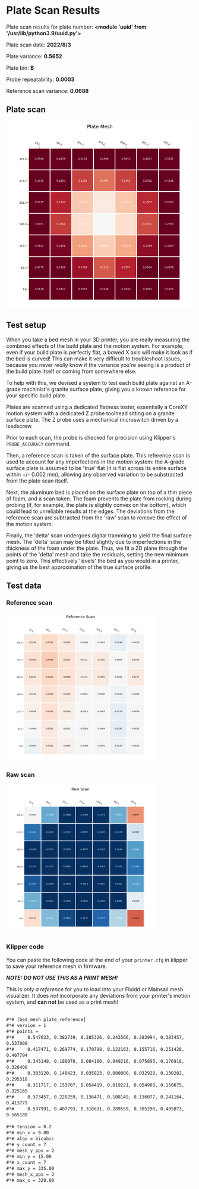 # Plate Scan Results

Plate scan results for plate number: **<module 'uuid' from '/usr/lib/python3.9/uuid.py'>**

Plate scan date: **2022/8/3**

Plate variance: **0.5652**

Plate bin: **B**

Probe repeatability: **0.0003**

Reference scan variance: **0.0688**

## Plate scan

<img src="./mesh.png" width=800>


## Test setup

When you take a bed mesh in your 3D printer, you are really measuring the
combined effects of the build plate and the motion system. For example, even
if your build plate is perfectly flat, a bowed X axis will make it look as if
the bed is curved! This can make it very difficult to troubleshoot issues,
because you never *really* know if the variance you're seeing is a product of
the build plate itself or coming from somewhere else. 

To help with this, we devised a system to test each build plate against an
A-grade machinist's granite surface plate, giving you a known reference for
your specific build plate.

Plates are scanned using a dedicated flatness tester, essentially a CoreXY
motion system with a dedicated Z probe toolhead sitting on a granite surface
plate. The Z probe uses a mechanical microswitch driven by a leadscrew.

Prior to each scan, the probe is checked for precision using Klipper's
`PROBE_ACCURACY` command.

Then, a reference scan is taken of the surface plate. This reference scan is
used to account for any imperfections in the motion system: the A-grade
surface plate is assumed to be 'true' flat (it is flat across its entire
surface within +/- 0.002 mm), allowing any observed variation to be
substracted from the plate scan itself.

Next, the aluminum bed is placed on the surface plate on top of a thin piece
of foam, and a scan taken. The foam prevents the plate from rocking during
probing (if, for example, the plate is slightly convex on the bottom), which
could lead to unreliable results at the edges. The deviations from the
reference scan are subtracted from the 'raw' scan to remove the effect of the
motion system.

Finally, the 'delta' scan undergoes digital tramming to yield the final
surface mesh. The 'delta' scan may be tilted slightly due to imperfections in
the thickness of the foam under the plate. Thus, we fit a 2D plane through
the points of the 'delta' mesh and take the residuals, setting the new
minimum point to zero. This effectively 'levels' the bed as you would in a
printer, giving us the best approximation of the true surface profile.

## Test data

### Reference scan

<img src="./pre.png" width=400>


### Raw scan

<img src="./post.png" width=400>


### Klipper code

You can paste the following code at the end of your `printer.cfg` in klipper
to save your reference mesh in firmware.

***NOTE: DO NOT USE THIS AS A PRINT MESH!*** 

This is *only a reference* for you to load into your Fluidd or Mainsail mesh
visualizer. It does *not* incorporate any deviations from your printer's
motion system, and **can not** be used as a print mesh!


```

#*# [bed_mesh plate_reference]
#*# version = 1
#*# points =
#*# 	0.547623, 0.382739, 0.285326, 0.243566, 0.283994, 0.383457, 0.537009
#*# 	0.417471, 0.269774, 0.170798, 0.122163, 0.155716, 0.251428, 0.407794
#*# 	0.345148, 0.188076, 0.084100, 0.049216, 0.075893, 0.176918, 0.326408
#*# 	0.303120, 0.140423, 0.035823, 0.000000, 0.032928, 0.130202, 0.295318
#*# 	0.311717, 0.153707, 0.054419, 0.019221, 0.054963, 0.150675, 0.325165
#*# 	0.373457, 0.228259, 0.136471, 0.108149, 0.136077, 0.241164, 0.413779
#*# 	0.537991, 0.407793, 0.316631, 0.289559, 0.305298, 0.405073, 0.565189

#*# tension = 0.2
#*# min_x = 9.00
#*# algo = bicubic
#*# y_count = 7
#*# mesh_y_pps = 2
#*# min_y = 15.00
#*# x_count = 7
#*# max_y = 335.00
#*# mesh_x_pps = 2
#*# max_x = 329.00

```
